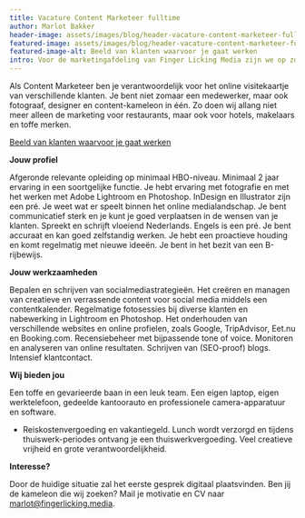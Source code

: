 ```yaml
---
title: Vacature Content Marketeer fulltime
author: Marlot Bakker
header-image: assets/images/blog/header-vacature-content-marketeer-fulltime-haarlem-1.jpg
featured-image: assets/images/blog/header-vacature-content-marketeer-fulltime-haarlem-1.jpg
featured-image-alt: Beeld van klanten waarvoor je gaat werken
intro: Voor de marketingafdeling van Finger Licking Media zijn we op zoek naar een Content Marketeer (fulltime). Finger Licking Media is een marketingbureau gevestigd in hartje Haarlem, opgezet vanuit de online restaurantgids Eet.nu. Eet.nu is met maandelijks 1,5 miljoen bezoekers en ruim 20.000 reserveerbare restaurants het grootste restaurantplatform van Nederland. Finger Licking Media is een jonge startup met klanten in diverse branches.
---
```


Als Content Marketeer ben je verantwoordelijk voor het online visitekaartje van verschillende klanten. Je bent niet zomaar een medewerker, maar ook fotograaf, designer en content-kameleon in één. Zo doen wij allang niet meer alleen de marketing voor restaurants, maar ook voor hotels, makelaars en toffe merken.

[Beeld van klanten waarvoor je gaat werken](/assets/images/blog/vacature-content-marketeer-haarlem-fulltime-2.jpg)

**Jouw profiel**

Afgeronde relevante opleiding op minimaal HBO-niveau.
Minimaal 2 jaar ervaring in een soortgelijke functie.
Je hebt ervaring met fotografie en met het werken met Adobe Lightroom en Photoshop. InDesign en Illustrator zijn een pré.
Je weet wat er speelt binnen het online medialandschap.
Je bent communicatief sterk en je kunt je goed verplaatsen in de wensen van je klanten.
Spreekt en schrijft vloeiend Nederlands. Engels is een pré.
Je bent accuraat en kan goed zelfstandig werken.
Je hebt een proactieve houding en komt regelmatig met nieuwe ideeën. 
Je bent in het bezit van een B-rijbewijs.


**Jouw werkzaamheden**

Bepalen en schrijven van socialmediastrategieën.
Het creëren en managen van creatieve en verrassende content voor social media middels een contentkalender.
Regelmatige fotosessies bij diverse klanten en nabewerking in Lightroom en Photoshop.
Het onderhouden van verschillende websites en online profielen, zoals Google, TripAdvisor, Eet.nu en Booking.com.
Recensiebeheer met bijpassende tone of voice.
Monitoren en analyseren van online resultaten.
Schrijven van (SEO-proof) blogs.
Intensief klantcontact.
 

**Wij bieden jou**

Een toffe en gevarieerde baan in een leuk team.
Een eigen laptop, eigen werktelefoon, gedeelde kantoorauto en professionele camera-apparatuur en software.
- Reiskostenvergoeding en vakantiegeld.
Lunch wordt verzorgd en tijdens thuiswerk-periodes ontvang je een thuiswerkvergoeding.
Veel creatieve vrijheid en grote verantwoordelijkheid.


**Interesse?**

Door de huidige situatie zal het eerste gesprek digitaal plaatsvinden. Ben jij de kameleon die wij zoeken? Mail je motivatie en CV naar marlot@fingerlicking.media. 
